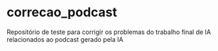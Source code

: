 # correcao_podcast
 Repositório de teste para corrigir os problemas do trabalho final de IA relacionados ao podcast gerado pela IA
